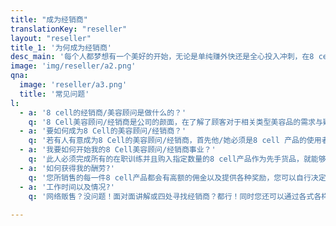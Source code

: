 ```yaml
---
title: "成为经销商"
translationKey: "reseller"
layout: "reseller"
title_1: '为何成为经销商'
desc_main: '每个人都梦想有一个美好的开始，无论是单纯赚外快还是全心投入冲刺，在8 cell，你可以自由、灵活的规划你的生涯，还可以从中找到乐趣！<br>没有任何东西比起高额奬金以及津贴更能够驱动你，更别说其还有跟你有着共同目的的人们一起奋斗！<br>更重要的是你在协助你的顾客挑选正确的美容产品，让她们比实际上看起来更年轻亮丽。'
image: 'img/reseller/a2.png'
qna:
  image: 'reseller/a3.png'
  title: '常见问题'
l: 
  - a: '8 cell的经销商/美容顾问是做什么的？'
    q: '8 Cell美容顾问/经销商是公司的颜面，在了解了顾客对于相关类型美容品的需求与疑问之后，向他们推荐最好以及最适合的产品.'
  - a: '要如何成为8 Cell的美容顾问/经销商？'
    q: '若有人有意成为8 Cell的美容顾问/经销商，首先他/她必须是8 cell 产品的使用者，在签署并提呈单独的协议后，接受由8 cell 经理或者其他有经验的8 Cell美容顾问的在职训练，'
  - a: '我要如何开始我的8 Cell美容顾问/经销商事业？'
    q: '此人必须完成所有的在职训练并且购入指定数量的8 cell产品作为先手货品，就能够马上开始展8 cell的事业'
  - a: '如何获得我的酬劳?'
    q: '您所销售的每一件8 cell产品都会有高额的佣金以及提供各种奖励，您可以自行决定认为最重要的方向，并且放手去做。'
  - a: '工作时间以及情况?'
    q: '网络贩售？没问题！面对面讲解或四处寻找经销商？都行！同时您还可以通过各式各样的工具来让您的生意更加的井井有条，并且更有效率。'
    
---
```









